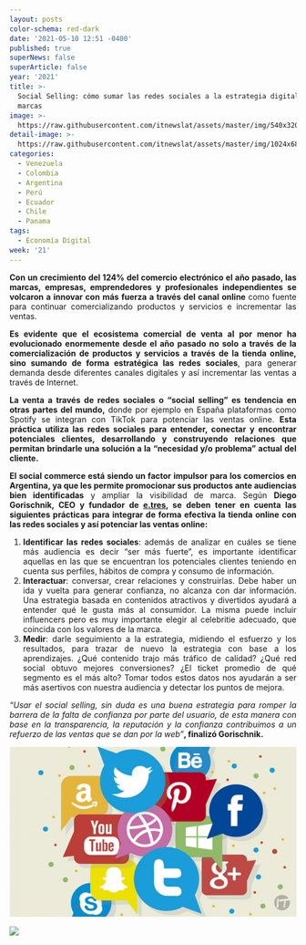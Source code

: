 ```yaml
---
layout: posts
color-schema: red-dark
date: '2021-05-10 12:51 -0400'
published: true
superNews: false
superArticle: false
year: '2021'
title: >-
  Social Selling: cómo sumar las redes sociales a la estrategia digital de las
  marcas
image: >-
  https://raw.githubusercontent.com/itnewslat/assets/master/img/540x320/RedesSociales-p.jpg
detail-image: >-
  https://raw.githubusercontent.com/itnewslat/assets/master/img/1024x680/RedesSociales-g.jpg
categories:
  - Venezuela
  - Colombia
  - Argentina
  - Perú
  - Ecuador
  - Chile
  - Panama
tags:
  - Economía Digital
week: '21'
---
```

<p style="text-align: justify;"><strong>Con un crecimiento del 124% del comercio electrónico el año pasado, las marcas, empresas, emprendedores y profesionales independientes se volcaron a innovar con más fuerza a través del canal online </strong>como fuente para continuar comercializando productos y servicios e incrementar las ventas.</p>
<p style="text-align: justify;"><strong>Es evidente que</strong><strong> el ecosistema comercial de venta al por menor ha evolucionado enormemente desde el año pasado no solo a través de la comercialización de productos y servicios a través de la tienda online, sino sumando de forma estratégica las redes sociales</strong>, para generar demanda desde diferentes canales digitales y así incrementar las ventas a través de Internet.</p>
<p style="text-align: justify;"><strong>La venta a través de redes sociales o “social selling” es tendencia en otras partes del mundo,</strong> donde por ejemplo en España plataformas como Spotify se integran con TikTok para potenciar las ventas online. <strong>Esta práctica utiliza las redes sociales para entender, conectar y encontrar potenciales clientes, desarrollando y construyendo relaciones que permitan brindarle una solución a la “necesidad y/o problema” actual del cliente. </strong></p>
<p style="text-align: justify;"><strong>El social commerce está siendo un factor impulsor para los comercios en Argentina, ya que les permite promocionar sus productos ante audiencias bien identificadas</strong> y ampliar la visibilidad de marca. Según <strong>Diego Gorischnik, CEO y fundador de </strong><a href="https://somosraku.us4.list-manage.com/track/click?u=9947b838995453af1bb6aaeea&amp;id=75acfe9494&amp;e=ce2678c4d7"><strong>e.tres</strong></a><strong>, se deben tener en cuenta las siguientes prácticas para integrar de forma efectiva la tienda online con las redes sociales y así potenciar las ventas online:</strong></p>

<ol style="text-align: justify;">
	<li><strong>Identificar las redes sociales</strong>: además de analizar en cuáles se tiene más audiencia es decir “ser más fuerte”, es importante identificar aquellas en las que se encuentran los potenciales clientes teniendo en cuenta sus perfiles, hábitos de compra y consumo de información.</li>
	<li><strong>Interactuar</strong>: conversar, crear relaciones y construirlas. Debe haber un ida y vuelta para generar confianza, no alcanza con dar información. Una estrategia basada en contenidos atractivos y divertidos ayudará a entender qué le gusta más al consumidor. La misma puede incluir influencers pero es muy importante elegir al celebritie adecuado, que coincida con los valores de la marca.</li>
	<li><strong>Medir</strong>: darle seguimiento a la estrategia, midiendo el esfuerzo y los resultados, para trazar de nuevo la estrategia con base a los aprendizajes. ¿Qué contenido trajo más tráfico de calidad? ¿Qué red social obtuvo mejores conversiones? ¿El ticket promedio de qué segmento es el más alto? Tomar todos estos datos nos ayudarán a ser más asertivos con nuestra audiencia y detectar los puntos de mejora.</li>
</ol>
<p style="text-align: justify;"><em>“Usar el social selling, sin duda es una buena estrategia para romper la barrera de la falta de confianza por parte del usuario, de esta manera con base en la transparencia, la reputación y la confianza contribuimos a un refuerzo de las ventas que se dan por la web”</em><strong>, finalizó Gorischnik.</strong></p>

![](https://raw.githubusercontent.com/itnewslat/assets/master/img/540x320/RedesSociales-p.jpg)

<img src="https://tracker.metricool.com/c3po.jpg?hash=56f88a41e39ab42c063cc51676587a04"/>
